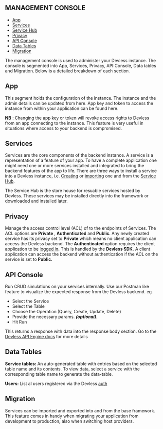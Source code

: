 ## MANAGEMENT CONSOLE

- [App](#app)
- [Services](#services)
- [Service Hub](#hub)
- [Privacy](#privacy)
- [API Console](#api-console)
- [Data Tables](#data-tables)
- [Migration](#migration)


The management console is used to administer your Devless instance. The console is segmented into App, Services, Privacy, API Console, Data tables and Migration. Below is a detailed breakdown of each section.

<a name="app"></a>
## App

This segment holds the configuration of the instance. The instance and the admin details can be updated from here. App key and token to access the instance from within your application can be found here.

**NB** : Changing the app key or token will revoke access rights to Devless from an app connecting to the instance. This feature is very useful in situations where access to your backend is compromised.

<a name="services"></a>
## Services

Services are the core components of the backend instance. A service is a representation of a feature of your app. To have a complete application one might need one or more services installed and integrated to bring the backend features of the app to life. There are three ways to install a service into a Devless instance, i.e. [Creating](/docs/{{version}}/service) or [importing](#migration) one and from the [Service Hub](#hub).

<a name=“hub”></a>
The Service Hub is the store house for resuable services hosted by Devless. These services may be installed directly into the framework or downloaded and installed later.

<a name="privacy"></a>
 ## Privacy

Manage the access control level (ACL) of to the endpoints of Services. The ACL options are **Private** , **Authenticated** and **Public**. Any newly created service has its privacy set to **Private** which means no client application can access the Devless backend. The **Authenticated** option requires the client application to be [logged in](/docs/{{version}}/auth). This is handled by the **Devless SDK.** A client application can access the backend without authentication if the ACL on the service is set to **Public.**

<a name="api-console"></a>
 ## API Console

Run CRUD simulations on your services internally. Use our Postman like feature to visualize the expected response from the Devless backend. eg
- Select the Service
- Select the Table
- Choose the Operation (Query, Create, Update, Delete)
- Provide the necessary params. ***(optional)***.
- Hit Run

This returns a response with data into the response body section. Go to the [Devless API Engine docs](https://github.com/DevlessTeam/docs/blob/master/api-engine.md) for more details

<a name="data-tables"></a>
 ## Data Tables
**Service tables:**
An auto-generated table with entries based on the selected table name and its contents. To view data, select a service with the corresponding table name to generate the data-table.

**Users:**
List al users registered via the Devless     [auth](/docs/{{version}}/auth) 

<a name="migration"></a>
 ## Migration

Services can be imported and exported into and from the base framework.
This feature comes in handy when migrating your application from development to production, also when switching host providers.
